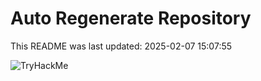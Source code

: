 # Auto Regenerate Repository

This README was last updated: 2025-02-07 15:07:55

 ![TryHackMe](https://tryhackme.com/badge/533634)